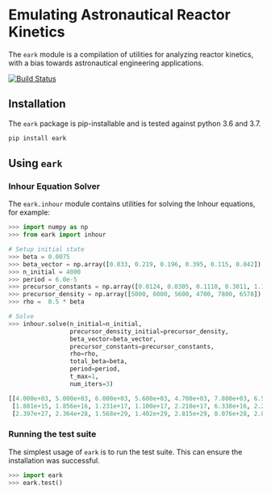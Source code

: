 # Emulating Astronautical Reactor Kinetics
The `eark` module is a compilation of utilities for analyzing reactor kinetics, with
a bias towards astronautical engineering applications.

[![Build Status](https://travis-ci.com/vigneshwar-manickam/eark.svg?branch=master)](https://travis-ci.com/vigneshwar-manickam/eark) 

## Installation
The `eark` package is pip-installable and is tested against python 3.6 and 3.7.

```bash
pip install eark
```  

## Using `eark`

### Inhour Equation Solver
The `eark.inhour` module contains utilities for solving the Inhour equations, for example:
```python
>>> import numpy as np
>>> from eark import inhour

# Setup initial state
>>> beta = 0.0075
>>> beta_vector = np.array([0.033, 0.219, 0.196, 0.395, 0.115, 0.042])
>>> n_initial = 4000
>>> period = 6.0e-5
>>> precursor_constants = np.array([0.0124, 0.0305, 0.1110, 0.3011, 1.1400, 3.0100])
>>> precursor_density = np.array([5000, 6000, 5600, 4700, 7800, 6578])
>>> rho =  0.5 * beta

# Solve 
>>> inhour.solve(n_initial=n_initial,
                 precursor_density_initial=precursor_density,
                 beta_vector=beta_vector,
                 precursor_constants=precursor_constants,
                 rho=rho,
                 total_beta=beta,
                 period=period,
                 t_max=1,
                 num_iters=3)

[[4.000e+03, 5.000e+03, 6.000e+03, 5.600e+03, 4.700e+03, 7.800e+03, 6.578e+03],
 [1.881e+15, 1.856e+16, 1.231e+17, 1.100e+17, 2.210e+17, 6.338e+16, 2.241e+16],
 [2.397e+27, 2.364e+28, 1.568e+29, 1.402e+29, 2.815e+29, 8.076e+28, 2.856e+28]]
```

### Running the test suite
The simplest usage of `eark` is to run the test suite. This can ensure the installation was successful.
```python
>>> import eark
>>> eark.test()
```
